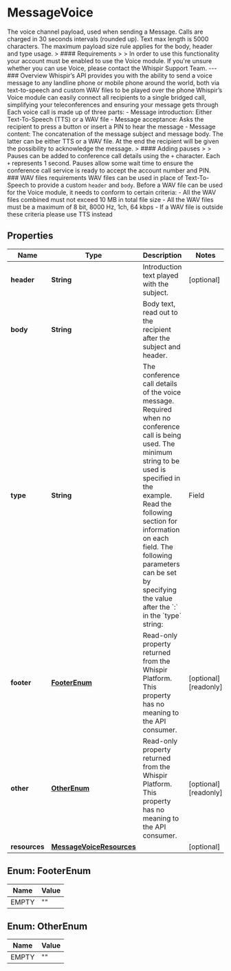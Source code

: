 

# MessageVoice

The voice channel payload, used when sending a Message.  Calls are charged in 30 seconds intervals (rounded up).  Text max length is 5000 characters.  The maximum payload size rule applies for the body, header and type usage.  <!-- theme: info -->  > #### Requirements > > In order to use this functionality your account must be enabled to use the Voice module. If you're unsure whether you can use Voice, please contact the Whispir Support Team.  ---  ### Overview  Whispir’s API provides you with the ability to send a voice message to any landline phone or mobile phone around the world, both via text-to-speech and custom WAV files to be played over the phone  Whispir’s Voice module can easily connect all recipients to a single bridged call, simplifying your teleconferences and ensuring your message gets through  Each voice call is made up of three parts:  - Message introduction: Either Text-To-Speech (TTS) or a WAV file - Message acceptance: Asks the recipient to press a button or insert a PIN to hear the message - Message content: The concatenation of the message subject and message body. The latter can be either TTS or a WAV file. At the end the recipient will be given the possibility to acknowledge the message. <!-- theme: info -->  > #### Adding pauses > > Pauses can be added to conference call details using the `+` character. Each `+` represents 1 second. Pauses allow some wait time to ensure the conference call service is ready to accept the account number and PIN.  ### WAV files requirements  WAV files can be used in place of Text-To-Speech to provide a custom `header` and `body`.  Before a WAV file can be used for the Voice module, it needs to conform to certain criteria:  - All the WAV files combined must not exceed 10 MB in total file size - All the WAV files must be a maximum of 8 bit, 8000 Hz, 1ch, 64 kbps - If a WAV file is outside these criteria please use TTS instead

## Properties

| Name | Type | Description | Notes |
|------------ | ------------- | ------------- | -------------|
|**header** | **String** | Introduction text played with the subject. |  [optional] |
|**body** | **String** | Body text, read out to the recipient after the subject and header. |  |
|**type** | **String** | The conference call details of the voice message. Required when no conference call is being used. The minimum string to be used is specified in the example. Read the following section for information on each field.  The following parameters can be set by specifying the value after the &#x60;:&#x60; in the &#x60;type&#x60; string:  | Field         | Description | | ------------- |------------ | | Pin           | The access code required to be inserted from the recipient to hear the Voice message after the \&quot;header\&quot; is over. It can be left blank and then the user will be asked to proceed dialling \&quot;1\&quot;. &lt;br&gt;&lt;br&gt; For example, &#x60;7171&#x60;. &lt;br&gt;&lt;br&gt; If the right code is inserted then \&quot;subject\&quot; and \&quot;body\&quot; of the Voice Message will be reproduced. The user will be able to dial \&quot;1\&quot; to replay the message, \&quot;2\&quot; to join the conference call or \&quot;3\&quot; to receive the details to dial in later. &lt;br&gt;&lt;br&gt; In this last case the details - a Dial-In number and a PIN - will be repeated 3 times. | | ConfCall      | The teleconference line that will be used in the voice call. &lt;br&gt;&lt;br&gt; For example, &#x60;1800123123&#x60;. &lt;br&gt;&lt;br&gt; It is possible to reference this value in other channels using the **@@teleconf_number@@** custom variable. | | ConfAccountNo | The teleconference account or room number that is used in the voice call. &lt;br&gt;&lt;br&gt; For example, &#x60;098711234&#x60;. &lt;br&gt;&lt;br&gt; It is possible to reference this value in other channels using the **@@teleconf_account@@** custom variable. | | ConfPinNo     | The teleconference room PIN that is used in the voice call. &lt;br&gt;&lt;br&gt; For example, &#x60;8181&#x60;. &lt;br&gt;&lt;br&gt; It is possible to reference this value in other channels using the **@@teleconf_pin@@** custom variable. | | ConfModPinNo  | The teleconference moderator PIN that is used in the voice call. &lt;br&gt;&lt;br&gt; For example, &#x60;4242&#x60;. &lt;br&gt;&lt;br&gt; It is possible to reference this value in other channels using the **@@teleconf_mod_pin@@** custom variable. | |  |
|**footer** | [**FooterEnum**](#FooterEnum) | Read-only property returned from the Whispir Platform. This property has no meaning to the API consumer. |  [optional] [readonly] |
|**other** | [**OtherEnum**](#OtherEnum) | Read-only property returned from the Whispir Platform. This property has no meaning to the API consumer. |  [optional] [readonly] |
|**resources** | [**MessageVoiceResources**](MessageVoiceResources.md) |  |  [optional] |



## Enum: FooterEnum

| Name | Value |
|---- | -----|
| EMPTY | &quot;&quot; |



## Enum: OtherEnum

| Name | Value |
|---- | -----|
| EMPTY | &quot;&quot; |



